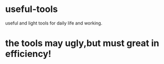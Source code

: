 # useful-tools
useful and light tools for daily life and working.
# the tools may ugly,but must great in efficiency!

